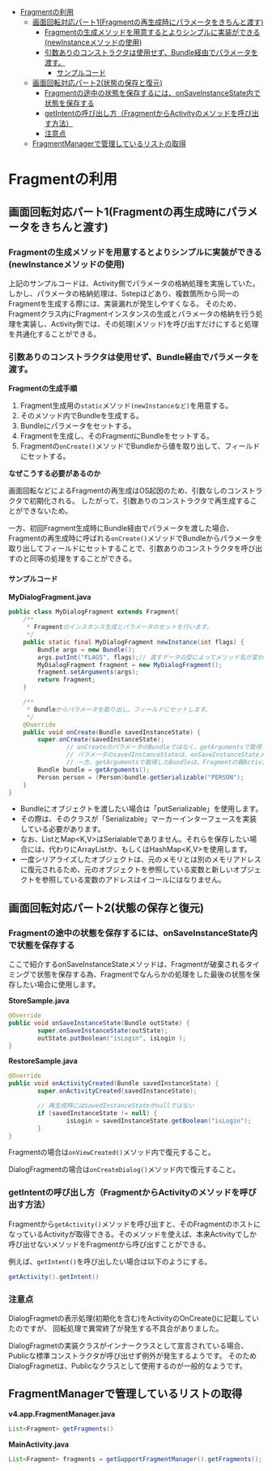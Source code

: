 <!-- TOC depthFrom:1 depthTo:6 withLinks:1 updateOnSave:1 orderedList:0 -->

- [Fragmentの利用](#fragmentの利用)
	- [画面回転対応パート1(Fragmentの再生成時にパラメータをきちんと渡す)](#画面回転対応パート1fragmentの再生成時にパラメータをきちんと渡す)
		- [Fragmentの生成メソッドを用意するとよりシンプルに実装ができる(newInstanceメソッドの使用)](#fragmentの生成メソッドを用意するとよりシンプルに実装ができるnewinstanceメソッドの使用)
		- [引数ありのコンストラクタは使用せず、Bundle経由でパラメータを渡す。](#引数ありのコンストラクタは使用せずbundle経由でパラメータを渡す)
			- [サンプルコード](#サンプルコード)
	- [画面回転対応パート2(状態の保存と復元)](#画面回転対応パート2状態の保存と復元)
		- [Fragmentの途中の状態を保存するには、onSaveInstanceState内で状態を保存する](#fragmentの途中の状態を保存するにはonsaveinstancestate内で状態を保存する)
		- [getIntentの呼び出し方（FragmentからActivityのメソッドを呼び出す方法）](#getintentの呼び出し方fragmentからactivityのメソッドを呼び出す方法)
		- [注意点](#注意点)
	- [FragmentManagerで管理しているリストの取得](#fragmentmanagerで管理しているリストの取得)

<!-- /TOC -->


# Fragmentの利用

## 画面回転対応パート1(Fragmentの再生成時にパラメータをきちんと渡す)

### Fragmentの生成メソッドを用意するとよりシンプルに実装ができる(newInstanceメソッドの使用)

上記のサンプルコードは、Activity側でパラメータの格納処理を実施していた。
しかし、パラメータの格納処理は、5stepほどあり、複数箇所から同一のFragmentを生成する際には、実装漏れが発生しやすくなる。
そのため、Fragmentクラス内にFragmentインスタンスの生成とパラメータの格納を行う処理を実装し、Activity側では、その処理(メソッド)を呼び出すだけにすると処理を共通化することができる。


### 引数ありのコンストラクタは使用せず、Bundle経由でパラメータを渡す。

**Fragmentの生成手順**

1. Fragment生成用の`static`メソッド`(newInstanceなど)`を用意する。
2. そのメソッド内でBundleを生成する。
3. Bundleにパラメータをセットする。
4. Fragmentを生成し、そのFragmentにBundleをセットする。
5. Fragmentの`onCreate()`メソッドでBundleから値を取り出して、フィールドにセットする。

**なぜこうする必要があるのか**

画面回転などによるFragmentの再生成はOS起因のため、引数なしのコンストラクタで初期化される。
したがって、引数ありのコンストラクタで再生成することができないため。

一方、初回Fragment生成時にBundle経由でパラメータを渡した場合、Fragmentの再生成時に呼ばれる`onCreate()`メソッドでBundleからパラメータを取り出してフィールドにセットすることで、引数ありのコンストラクタを呼び出すのと同等の処理をすることができる。


#### サンプルコード

**MyDialogFragment.java**

```java
public class MyDialogFragment extends Fragment{
    /**
     * Fragmentのインスタンス生成とパラメータのセットを行います。
     */
    public static final MyDialogFragment newInstance(int flags) {
        Bundle args = new Bundle();
        args.putInt("FLAGS", flags);// 渡すデータの型によってメソッド名が変わります。
        MyDialogFragment fragment = new MyDialogFragment();
        fragment.setArguments(args);
        return fragment;
    }

    /**
     * Bundleからパラメータを取り出し、フィールドにセットします。
     */
    @Override
    public void onCreate(Bundle savedInstanceState) {
        super.onCreate(savedInstanceState);
				// onCreateのパラメータのBundleではなく、getArgumentsで取得したBundleから取り出すので、注意が必要です。
				// パラメータのsavedInstanceStateは、onSaveInstanceStateメソッドで保存したデータのみが入っています。
				// 一方、getArgumentsで取得したBundleは、Fragmentの親Activity側でセットしたデータのみが入っています。
        Bundle bundle = getArguments();
        Person person = (Person)bundle.getSerializable("PERSON");
    }
}
```

- Bundleにオブジェクトを渡したい場合は「putSerializable」を使用します。
- その際は、そのクラスが「Serializable」マーカーインターフェースを実装している必要があります。
- なお、List<E>とMap<K,V>はSerialableでありません。それらを保存したい場合には、代わりにArrayList<E>か、もしくはHashMap<K,V>を使用します。
- 一度シリアライズしたオブジェクトは、元のメモリとは別のメモリアドレスに復元されるため、元のオブジェクトを参照している変数と新しいオブジェクトを参照している変数のアドレスはイコールにはなりません。


## 画面回転対応パート2(状態の保存と復元)

### Fragmentの途中の状態を保存するには、onSaveInstanceState内で状態を保存する

ここで紹介するonSaveInstanceStateメソッドは、Fragmentが破棄されるタイミングで状態を保存する為、Fragmentでなんらかの処理をした最後の状態を保存したい場合に使用します。

**StoreSample.java**

```Java
@Override
public void onSaveInstanceState(Bundle outState) {
		super.onSaveInstanceState(outState);
		outState.putBoolean("isLogin", isLogin );
}
```

**RestoreSample.java**

```Java
@Override
public void onActivityCreated(Bundle savedInstanceState) {
		super.onActivityCreated(savedInstanceState);

		// 再生成時にはsavedInstanceStateがnullではない
		if (savedInstanceState != null) {
				isLogin = savedInstanceState.getBoolean("isLogin");
		}
}
```

Fragmentの場合は`onViewCreated()`メソッド内で復元すること。

DialogFragmentの場合は`onCreateDialog()`メソッド内で復元すること。

### getIntentの呼び出し方（FragmentからActivityのメソッドを呼び出す方法）

Fragmentから`getActivity()`メソッドを呼び出すと、そのFragmentのホストになっているActivityが取得できる。そのメソッドを使えば、本来Activityでしか呼び出せないメソッドをFragmentから呼び出すことができる。

例えば、`getIntent()`を呼び出したい場合は以下のようにする。

```Java
getActivity().getIntent()
```


### 注意点

DialogFragmetの表示処理(初期化を含む)をActivityのOnCreate()に記載していたのですが、
回転処理で異常終了が発生する不具合がありました。

DialogFragmetの実装クラスがインナークラスとして宣言されている場合、
Publicな標準コンストラクタが呼び出せず例外が発生するようです。
そのためDialogFragmetは、Publicなクラスとして使用するのが一般的なようです。


## FragmentManagerで管理しているリストの取得

**v4.app.FragmentManager.java**

```java
List<Fragment> getFragments()
```

**MainActivity.java**

```Java
List<Fragment> fragments = getSupportFragmentManager().getFragments();
```


